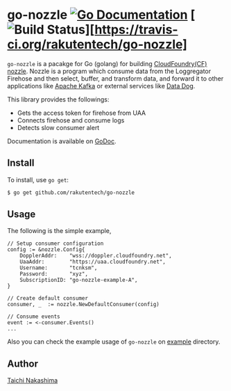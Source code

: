 go-nozzle [![Go Documentation](http://img.shields.io/badge/go-documentation-blue.svg?style=flat-square)](http://godoc.org/github.com/rakutentech/go-nozzle) [![Build Status](http://img.shields.io/travis/rakutentech/go-nozzle.svg?style=flat-square)][https://travis-ci.org/rakutentech/go-nozzle]
====

`go-nozzle` is a pacakge for Go (golang) for building [CloudFoundry(CF) nozzle](https://docs.cloudfoundry.org/loggregator/architecture.html#nozzles). Nozzle is a program which consume data from the Loggregator Firehose and then select, buffer, and transform data, and forward it to other applications like [Apache Kafka](http://kafka.apache.org/) or external services like [Data Dog](https://www.datadoghq.com/).

This library provides the followings:

- Gets the access token for firehose from UAA
- Connects firehose and consume logs
- Detects slow consumer alert 

Documentation is available on [GoDoc](http://godoc.org/github.com/rakutentech/go-nozzle).

## Install

To install, use `go get`:

```bash
$ go get github.com/rakutentech/go-nozzle
```

## Usage

The following is the simple example, 


```golang
// Setup consumer configuration
config := &nozzle.Config{
	DopplerAddr:    "wss://doppler.cloudfoundry.net",
    UaaAddr:        "https://uaa.cloudfoundry.net",
    Username:       "tcnksm",
    Password:       "xyz",
    SubscriptionID: "go-nozzle-example-A",
}
   
// Create default consumer
consumer, _  := nozzle.NewDefaultConsumer(config)

// Consume events
event := <-consumer.Events()
... 
```


Also you can check the example usage of `go-nozzle` on [example](/example) directory. 


## Author

[Taichi Nakashima](https://github.com/tcnksm)
